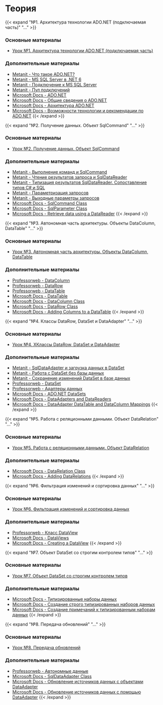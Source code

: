 # Теория

[№1. Архитектура технологии ADO.NET (подключаемая часть)]:----------------------------------------------------------

{{< expand "№1. Архитектура технологии ADO.NET (подключаемая часть)" "..." >}}

### Основные материалы

- [Урок №1. Архитектура технологии ADO.NET (подключаемая часть)](https://itvdn.com/ru/video/ado-net)

### Дополнительные материалы

- [Metanit - Что такое ADO.NET?](https://metanit.com/sharp/adonet/1.1.php)
- [Metanit - MS SQL Server в .NET 6](https://metanit.com/sharp/adonetcore/2.1.php)
- [Metanit - Подключение к MS SQL Server](https://metanit.com/sharp/adonetcore/2.2.php)
- [Metanit - Пул подключений](https://metanit.com/sharp/adonetcore/2.3.php)
- [Microsoft Docs - ADO.NET](https://docs.microsoft.com/ru-ru/dotnet/framework/data/adonet/)
- [Microsoft Docs - Общие сведения о ADO.NET](https://docs.microsoft.com/ru-ru/dotnet/framework/data/adonet/ado-net-overview)
- [Microsoft Docs - Архитектура ADO.NET](https://docs.microsoft.com/ru-ru/dotnet/framework/data/adonet/ado-net-architecture)
- [Microsoft Docs - Возможности технологии и рекомендации по ADO.NET](https://docs.microsoft.com/ru-ru/dotnet/framework/data/adonet/ado-net-technology-options-and-guidelines)
  {{< /expand >}}

[№2. Получение данных. Объект SqlCommand]:----------------------------------------------------------

{{< expand "№2. Получение данных. Объект SqlCommand" "..." >}}

### Основные материалы

- [Урок №2. Получение данных. Объект SqlCommand](https://itvdn.com/ru/video/ado-net/using-sqlcommand)

### Дополнительные материалы

- [Metanit - Выполнение команд и SqlCommand](https://metanit.com/sharp/adonetcore/2.4.php)
- [Metanit - Чтение результатов запроса и SqlDataReader](https://metanit.com/sharp/adonetcore/2.5.php)
- [Metanit - Типизация результатов SqlDataReader. Сопоставление типов C# и SQL](https://metanit.com/sharp/adonetcore/2.6.php)
- [Metanit - Параметризация запросов](https://metanit.com/sharp/adonetcore/2.8.php)
- [Metanit - Выходные параметры запросов](https://metanit.com/sharp/adonetcore/2.9.php)
- [Microsoft Docs - SqlCommand Class](https://docs.microsoft.com/en-us/dotnet/api/system.data.sqlclient.sqlcommand?view=dotnet-plat-ext-6.0)
- [Microsoft Docs - SqlParameter Class](https://docs.microsoft.com/en-us/dotnet/api/system.data.sqlclient.sqlparameter?view=dotnet-plat-ext-6.0)
- [Microsoft Docs - Retrieve data using a DataReader](https://docs.microsoft.com/en-us/dotnet/framework/data/adonet/retrieving-data-using-a-datareader)
  {{< /expand >}}

[№3. Автономная часть архитектуры. Объекты DataColumn, DataTable]:----------------------------------------------------------

{{< expand "№3. Автономная часть архитектуры. Объекты DataColumn, DataTable" "..." >}}

### Основные материалы

- [Урок №3. Автономная часть архитектуры. Объекты DataColumn, DataTable](https://itvdn.com/ru/video/ado-net/data-columns)

### Дополнительные материалы

- [Professorweb - DataColumn](https://professorweb.ru/my/ADO_NET/base/level2/2_2.php)
- [Professorweb - DataRow](https://professorweb.ru/my/ADO_NET/base/level2/2_3.php)
- [Professorweb - DataTable](https://professorweb.ru/my/ADO_NET/base/level2/2_4.php)
- [Microsoft Docs - DataTable](https://docs.microsoft.com/en-us/dotnet/framework/data/adonet/dataset-datatable-dataview/datatables)
- [Microsoft Docs - DataColumn Class](https://docs.microsoft.com/en-us/dotnet/api/system.data.datacolumn?view=net-6.0)
- [Microsoft Docs - DataRow Class](https://docs.microsoft.com/en-us/dotnet/api/system.data.datarow?view=net-6.0)
- [Microsoft Docs - Adding Columns to a DataTable](https://docs.microsoft.com/en-us/dotnet/framework/data/adonet/dataset-datatable-dataview/adding-columns-to-a-datatable)
  {{< /expand >}}

[№4. Классы DataRow, DataSet и DataAdapter]:----------------------------------------------------------

{{< expand "№4. Классы DataRow, DataSet и DataAdapter" "..." >}}

### Основные материалы

- [Урок №4. ХКлассы DataRow, DataSet и DataAdapter](https://itvdn.com/ru/video/ado-net/datarow-dataset)

### Дополнительные материалы

- [Metanit - SqlDataAdapter и загрузка данных в DataSet](https://metanit.com/sharp/adonetcore/3.1.php)
- [Metanit - Работа с DataSet без базы данных](https://metanit.com/sharp/adonetcore/3.2.php)
- [Metanit - Сохранение изменений DataSet в базе данных](https://metanit.com/sharp/adonetcore/3.3.php)
- [Professorweb - DataSet](https://professorweb.ru/my/ADO_NET/base/level2/2_1.php)
- [Professorweb - Адаптеры данных](https://professorweb.ru/my/ADO_NET/base/level2/2_6.php)
- [Microsoft Docs - ADO.NET DataSets](https://docs.microsoft.com/en-us/dotnet/framework/data/adonet/ado-net-datasets)
- [Microsoft Docs - DataAdapters and DataReaders](https://docs.microsoft.com/en-us/dotnet/framework/data/adonet/dataadapters-and-datareaders)
- [Microsoft Docs - DataAdapter DataTable and DataColumn Mappings](https://docs.microsoft.com/en-us/dotnet/framework/data/adonet/dataadapter-datatable-and-datacolumn-mappings)
  {{< /expand >}}

[№5. Работа с реляционными данными. Объект DataRelation]:----------------------------------------------------------

{{< expand "№5. Работа с реляционными данными. Объект DataRelation" "..." >}}

### Основные материалы

- [Урок №5. Работа с реляционными данными. Объект DataRelation](https://itvdn.com/ru/video/ado-net/datarow-dataset)

### Дополнительные материалы

- [Microsoft Docs - DataRelation Class](https://docs.microsoft.com/en-us/dotnet/api/system.data.datarelation?view=net-6.0)
- [Microsoft Docs - Adding DataRelations](https://docs.microsoft.com/en-us/dotnet/framework/data/adonet/dataset-datatable-dataview/adding-datarelations)
  {{< /expand >}}

[№6. Фильтрация изменений и сортировка данных]:----------------------------------------------------------

{{< expand "№6. Фильтрация изменений и сортировка данных" "..." >}}

### Основные материалы

- [Урок №6. Фильтрация изменений и сортировка данных](https://itvdn.com/ru/video/ado-net/sorting-data)

### Дополнительные материалы

- [Professorweb - Класс DataView](https://professorweb.ru/my/ASP_NET/base/level6/6_8.php)
- [Microsoft Docs - DataViews](https://docs.microsoft.com/en-us/dotnet/framework/data/adonet/dataset-datatable-dataview/dataviews)
- [Microsoft Docs - Creating a DataView](https://docs.microsoft.com/en-us/dotnet/framework/data/adonet/dataset-datatable-dataview/creating-a-dataview)
  {{< /expand >}}

[№7. Объект DataSet со строгим контролем типов]:----------------------------------------------------------

{{< expand "№7. Объект DataSet со строгим контролем типов" "..." >}}

### Основные материалы

- [Урок №7. Объект DataSet со строгим контролем типов](https://itvdn.com/ru/video/ado-net/dataset-in-ado-net)

### Дополнительные материалы

- [Microsoft Docs - Типизированные наборы данных](https://docs.microsoft.com/ru-ru/dotnet/framework/data/adonet/dataset-datatable-dataview/typed-datasets)
- [Microsoft Docs - Создание строго типизированных наборов данных](https://docs.microsoft.com/ru-ru/dotnet/framework/data/adonet/dataset-datatable-dataview/generating-strongly-typed-datasets)
- [Microsoft Docs - Создание примечаний к типизированным наборам данных](https://docs.microsoft.com/ru-ru/dotnet/framework/data/adonet/dataset-datatable-dataview/annotating-typed-datasets)
  {{< /expand >}}

[№8. Передача обновлений]:----------------------------------------------------------

{{< expand "№8. Передача обновлений" "..." >}}

### Основные материалы

- [Урок №8. Передача обновлений](https://itvdn.com/ru/video/ado-net/updates)

### Дополнительные материалы
- [Professorweb - Автономные данные](https://professorweb.ru/my/ASP_NET/base/level6/6_7.php)
- [Microsoft Docs - SqlDataAdapter Class](https://docs.microsoft.com/en-us/dotnet/api/system.data.sqlclient.sqldataadapter?view=dotnet-plat-ext-6.0)
- [Microsoft Docs - Обновление источников данных с объектами DataAdapter](https://docs.microsoft.com/ru-ru/dotnet/framework/data/adonet/updating-data-sources-with-dataadapters)
- [Microsoft Docs - Обновление источников данных с помощью DataAdapter](https://docs.microsoft.com/ru-ru/sql/connect/ado-net/update-data-sources-with-dataadapters?view=sql-server-ver16)
  {{< /expand >}}